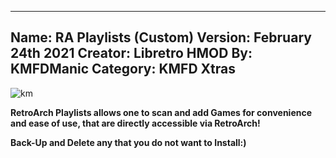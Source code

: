 -----------------------
Name: RA Playlists (Custom)
Version: February 24th 2021
Creator: Libretro
HMOD By: KMFDManic
Category: KMFD Xtras
-----------------------
![km](https://i.imgur.com/0AZbE4J.png)

**RetroArch Playlists allows one to scan and add Games for 
convenience and ease of use, that are directly accessible via RetroArch!**

**Back-Up and Delete any that you do not want to Install:)**
